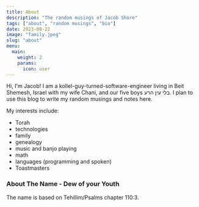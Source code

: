 ```yaml
---
title: About
description: "The random musings of Jacob Shore"
tags: ["about", "random musings", "bio"]
date: 2023-08-22
image: "family.jpeg"
slug: "about"
menu:
  main:
    weight: 2
    params:
      icon: user
---
```


Hi, I'm Jacob! I am a kollel-guy-turned-software-engineer living in Beit Shemesh, Israel with my wife Chani, and our five boys בלי עין הרע. I plan to use this blog to write my random musings and notes here.

My interests include:

- Torah
- technologies
- family
- genealogy
- music and banjo playing
- math
- languages (programming and spoken)
- Toastmasters

### About The Name - Dew of your Youth

The name is based on Tehillim/Psalms chapter 110:3.
